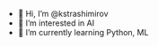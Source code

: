 - 👋 Hi, I’m @kstrashimirov
- 👀 I’m interested in AI
- 🌱 I’m currently learning Python, ML


<!---
kstrashimirov/kstrashimirov is a ✨ special ✨ repository because its `README.md` (this file) appears on your GitHub profile.
You can click the Preview link to take a look at your changes.
--->
